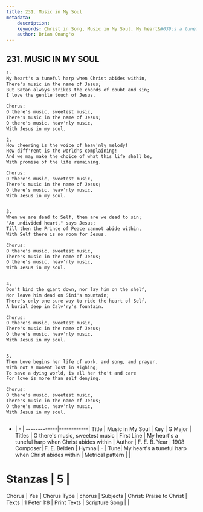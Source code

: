 ```yaml
---
title: 231. Music in My Soul
metadata:
    description: 
    keywords: Christ in Song, Music in My Soul, My heart&#039;s a tuneful harp when Christ abides within, O there's music, sweetest music
    author: Brian Onang'o
---
```



## 231. MUSIC IN MY SOUL

```txt
1.
My heart's a tuneful harp when Christ abides within,
There's music in the name of Jesus;
But Satan always strikes the chords of doubt and sin;
I love the gentle touch of Jesus.

Chorus:
O there's music, sweetest music,
There's music in the name of Jesus;
O there's music, heav'nly music,
With Jesus in my soul.

2.
How cheering is the voice of heav'nly melody!
How diff'rent is the world's complaining!
And we may make the choice of what this life shall be,
With promise of the life remaining. 

Chorus:
O there's music, sweetest music,
There's music in the name of Jesus;
O there's music, heav'nly music,
With Jesus in my soul.


3.
When we are dead to Self, then are we dead to sin;
"An undivided heart," says Jesus;
Till then the Prince of Peace cannot abide within,
With Self there is no room for Jesus. 

Chorus:
O there's music, sweetest music,
There's music in the name of Jesus;
O there's music, heav'nly music,
With Jesus in my soul.


4.
Don't bind the giant down, nor lay him on the shelf,
Nor leave him dead on Sini's mountain;
There's only one sure way to ride the heart of Self,
A burial deep in Calv'ry's fountain. 

Chorus:
O there's music, sweetest music,
There's music in the name of Jesus;
O there's music, heav'nly music,
With Jesus in my soul.


5.
Then Love begins her life of work, and song, and prayer,
With not a moment lost in sighing;
To save a dying world, is all her tho't and care
For love is more than self denying. 

Chorus:
O there's music, sweetest music,
There's music in the name of Jesus;
O there's music, heav'nly music,
With Jesus in my soul.



```

- |   -  |
-------------|------------|
Title | Music in My Soul |
Key | G Major |
Titles | O there's music, sweetest music |
First Line | My heart&#039;s a tuneful harp when Christ abides within |
Author | F. E. B.
Year | 1908
Composer| F. E. Belden |
Hymnal|  - |
Tune| My heart&#039;s a tuneful harp when Christ abides within |
Metrical pattern | |
# Stanzas | 5 |
Chorus | Yes |
Chorus Type | chorus |
Subjects | Christ: Praise to Christ |
Texts | 1 Peter 1:8 |
Print Texts | 
Scripture Song |  |
  
